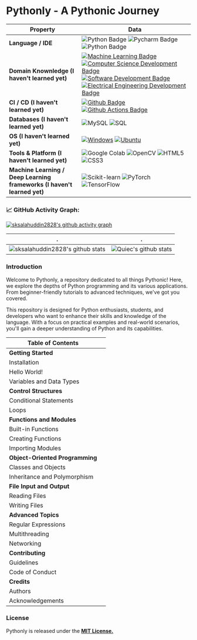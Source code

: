 <h1> Pythonly - A Pythonic Journey </h1>

<!--   my-skils -->

| Property                                        | Data                                                                                                                                                                                                                                                                                                                                                                                                                                                                                                                                                                                                                                                                                                                                                                                                                                                                                                                                                                                                                                                                                                                                                                                                                                                                                                                                                                                                                                                                                                                                                                                                                                                                                                                                                                                                            |
|-------------------------------------------------|-----------------------------------------------------------------------------------------------------------------------------------------------------------------------------------------------------------------------------------------------------------------------------------------------------------------------------------------------------------------------------------------------------------------------------------------------------------------------------------------------------------------------------------------------------------------------------------------------------------------------------------------------------------------------------------------------------------------------------------------------------------------------------------------------------------------------------------------------------------------------------------------------------------------------------------------------------------------------------------------------------------------------------------------------------------------------------------------------------------------------------------------------------------------------------------------------------------------------------------------------------------------------------------------------------------------------------------------------------------------------------------------------------------------------------------------------------------------------------------------------------------------------------------------------------------------------------------------------------------------------------------------------------------------------------------------------------------------------------------------------------------------------------------------------------------------|
| **Language / IDE**                              | ![Python Badge](https://img.shields.io/badge/-Python-3776AB?style=flat&logo=Python&logoColor=white) ![Pycharm Badge](https://img.shields.io/badge/-Pycharm-3776AB?style=flat&logo=Pycharm&logoColor=white) ![Python Badge](https://img.shields.io/badge/-Django-3776AB?style=flat&logo=Django&logoColor=white)                                                                                                                                                                                                                                                                                                                                                                                                                                                                                                                                                                                                                                                                                                                                                                                                                                                                                                                                                                                                                                                                                                                                                                                                                                                                                                                                                                                                                                                                                                   |
| **Domain Knownledge (I haven't learned yet)**                           | [![Machine Learning Badge](https://img.shields.io/badge/-Machine%20Learning-01D277?style=flat&logoColor=white)](https://github.com/sksalahuddin2828/sksalahuddin2828) [![Computer Science Development Badge](https://img.shields.io/badge/-Computer%20Science-FAB040?style=flat&logoColor=white)](https://github.com/search?q=user%3Asksalahuddin2828&type=Repositories) [![Software Development Badge](https://img.shields.io/badge/-Software%20Development-FF6600?style=flat&logoColor=white)](https://github.com/search?q=user%3Asksalahuddin2828&type=Repositories) [![Electrical Engineering Development Badge](https://img.shields.io/badge/-Electrical%20Engineering-4C8CBF?style=flat&logoColor=white)](https://github.com/search?q=user%3Asksalahuddin2828&type=Repositories)                                                                                                                                                                                                                                                                                                                                                                                                                                                                                                                                                                                                                                                                                                                                                                                                                                                                                                                                                                                                                                                                                      |
| **CI / CD (I haven't learned yet)**                                     | [![Github Badge](https://img.shields.io/badge/-Github%20-2088FF?style=flat&logo=Github&logoColor=white)](https://github.com/sksalahuddin2828/sksalahuddin2828) [![Github Actions Badge](https://img.shields.io/badge/-Git%20-2088FF?style=flat&logo=Git&logoColor=white)](https://github.com/sksalahuddin2828/sksalahuddin2828)                                                                                                                                                                                                                                                                                                                                                                                                                                                                                                                                                                                                                                                                                                                                                                                                                                                                                                                                                                                                                                                                                                                                                                                                                                                                                                                                                                                                                                                 |
| **Databases (I haven't learned yet)**                                   | <img alt="MySQL" src="https://camo.githubusercontent.com/e863bc79abf7a53150665ce9eb1a93f4fb6183af46bc3fb345ee5562736eb23c/68747470733a2f2f696d672e736869656c64732e696f2f62616467652f4d7953514c2d2532333030662e7376673f6c6f676f3d6d7973716c266c6f676f436f6c6f723d7768697465" data-canonical-src="https://img.shields.io/badge/MySQL-%2300f.svg?logo=mysql&amp;logoColor=white" style="max-width: 100%;"> <img src="https://camo.githubusercontent.com/c44ec7dbcddd4dea22204197ce11e45bea3ef03ff97e45294bf66ea793527706/68747470733a2f2f696d672e736869656c64732e696f2f62616467652f2d53514c2d626c61636b3f7374796c653d666c61742d737175617265266c6f676f3d706f737467726573716c266c6f676f436f6c6f723d626c7565" alt="SQL" data-canonical-src="https://img.shields.io/badge/-SQL-black?style=flat-square&amp;logo=postgresql&amp;logoColor=blue" style="max-width: 100%;">                                                                                                                                                                                                                                                                                                                                                                                                                                                                                                                                                                                                                                                                                                                                                                                                                                                                                                                                               |
| **OS (I haven't learned yet)**                                          | <a target="_blank" rel="noopener noreferrer" href="https://camo.githubusercontent.com/b44114213a5a462903bd69611bb6846f1dc41fe6f3230bd37c67c3d4eb65f08c/68747470733a2f2f696d672e736869656c64732e696f2f62616467652f2d57696e646f77732d626c61636b3f7374796c653d666c61742d737175617265266c6f676f3d77696e646f7773266c6f676f436f6c6f723d626c7565"><img src="https://camo.githubusercontent.com/b44114213a5a462903bd69611bb6846f1dc41fe6f3230bd37c67c3d4eb65f08c/68747470733a2f2f696d672e736869656c64732e696f2f62616467652f2d57696e646f77732d626c61636b3f7374796c653d666c61742d737175617265266c6f676f3d77696e646f7773266c6f676f436f6c6f723d626c7565" alt="Windows" data-canonical-src="https://img.shields.io/badge/-Windows-black?style=flat-square&amp;logo=windows&amp;logoColor=blue" style="max-width: 100%;"></a> <a target="_blank" rel="noopener noreferrer" href="https://camo.githubusercontent.com/9c4bc049e33f41f122342a1714ccf872c34098a9f2c593c33c2322cf0129fa04/68747470733a2f2f696d672e736869656c64732e696f2f62616467652f2d5562756e74752d626c61636b3f7374796c653d666c61742d737175617265266c6f676f3d7562756e7475"><img src="https://camo.githubusercontent.com/9c4bc049e33f41f122342a1714ccf872c34098a9f2c593c33c2322cf0129fa04/68747470733a2f2f696d672e736869656c64732e696f2f62616467652f2d5562756e74752d626c61636b3f7374796c653d666c61742d737175617265266c6f676f3d7562756e7475" alt="Ubuntu" data-canonical-src="https://img.shields.io/badge/-Ubuntu-black?style=flat-square&amp;logo=ubuntu" style="max-width: 100%;"></a>                                                                                                                                                                                                                                                                           |
| **Tools & Platform (I haven't learned yet)**                            | ![Google Colab](https://img.shields.io/badge/Colab-F9AB00?style=for-the-badge&logo=googlecolab&color=525252) ![OpenCV](https://img.shields.io/badge/OpenCV-27338e?style=for-the-badge&logo=OpenCV&logoColor=white) ![HTML5](https://img.shields.io/badge/HTML5-E34F26?style=for-the-badge&logo=html5&logoColor=white) ![CSS3](https://img.shields.io/badge/CSS3-1572B6?style=for-the-badge&logo=css3&logoColor=white)                                                                                                                                                                                                                                                                                                                                                                                                                                                                                                                                                                                                                                                                                                                                                                                                                                                                                                                                                                                                                                                                                                                                                                                                                                                                                                                                                                                           |
| **Machine Learning / Deep Learning frameworks (I haven't learned yet)** | ![Scikit-learn](http://img.shields.io/badge/-Scikit--Learn-eee?style=flat-square&logo=scikit-learn&logoColor=e26d00) ![PyTorch](http://img.shields.io/badge/-PyTorch-eee?style=flat-square&logo=pytorch&logoColor=EE4C2C) ![TensorFlow](http://img.shields.io/badge/-TensorFlow-eee?style=flat-square&logo=tensorflow&logoColor=FF6F00) |

<!--   GitHub stats graph -->
### 📈 GitHub Activity Graph:
[![sksalahuddin2828's github activity graph](https://github-readme-activity-graph.cyclic.app/graph?username=sksalahuddin2828&theme=github-compact)](https://github.com/sksalahuddin2828/github-readme-activity-graph)

| .                                                                                                                                       | .                                                                                                                         |
|-----------------------------------------------------------------------------------------------------------------------------------------|---------------------------------------------------------------------------------------------------------------------------|
| ![sksalahuddin2828's github stats](https://github-readme-stats.vercel.app/api?username=sksalahuddin2828&show_icons=true&theme=radical&include_all_commits=true) | ![Quiec's github stats](https://github-readme-stats.vercel.app/api/top-langs/?username=sksalahuddin2828&theme=radical&layout=compact) |


<h3>Introduction</h3>
<p>Welcome to Pythonly, a repository dedicated to all things Pythonic! Here, we explore the depths of Python programming and its various applications. From beginner-friendly tutorials to advanced techniques, we've got you covered.

This repository is designed for Python enthusiasts, students, and developers who want to enhance their skills and knowledge of the language. With a focus on practical examples and real-world scenarios, you'll gain a deeper understanding of Python and its capabilities.</p>


| Table of Contents | |
| --- | --- |
| **Getting Started** | |
| Installation | |
| Hello World! | |
| Variables and Data Types | |
| **Control Structures** | |
| Conditional Statements | |
| Loops | |
| **Functions and Modules** | |
| Built-in Functions | |
| Creating Functions | |
| Importing Modules | |
| **Object-Oriented Programming** | |
| Classes and Objects | |
| Inheritance and Polymorphism | |
| **File Input and Output** | |
| Reading Files | |
| Writing Files | |
| **Advanced Topics** | |
| Regular Expressions | |
| Multithreading | |
| Networking | |
| **Contributing** | |
| Guidelines | |
| Code of Conduct | |
| **Credits** | |
| Authors | |
| Acknowledgements | |

<h3>License</h3>
<p>Pythonly is released under the <b><u>MIT License.</u></b></p>
